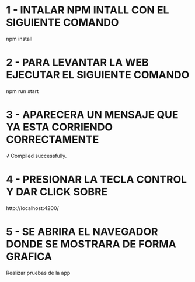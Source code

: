 # 1 - INTALAR NPM INTALL CON EL SIGUIENTE COMANDO 
npm install

# 2 - PARA LEVANTAR LA WEB EJECUTAR EL SIGUIENTE COMANDO 
npm run start

# 3 - APARECERA UN MENSAJE QUE YA ESTA CORRIENDO CORRECTAMENTE 
√ Compiled successfully.

# 4 - PRESIONAR LA TECLA CONTROL Y DAR CLICK SOBRE 
http://localhost:4200/

# 5 - SE ABRIRA EL NAVEGADOR DONDE SE MOSTRARA DE FORMA GRAFICA 
Realizar pruebas de la app

